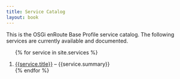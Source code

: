 ```yaml
---
title: Service Catalog
layout: book
---
```


This is the OSGi enRoute Base Profile service catalog. The following services are currently available and documented.

<div>
<ol>

{% for service in site.services %}<li><a href="{{ site.baseurl }}{{service.url}}">{{service.title}}</a> – {{service.summary}}</li>
{% endfor %}

</ol>
</div>

